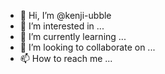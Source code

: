 - 👋 Hi, I’m @kenji-ubble
- 👀 I’m interested in ...
- 🌱 I’m currently learning ...
- 💞️ I’m looking to collaborate on ...
- 📫 How to reach me ...

<!---
kenji-ubble/kenji-ubble is a ✨ special ✨ repository because its `README.md` (this file) appears on your GitHub profile.
You can click the Preview link to take a look at your changes.
--->
